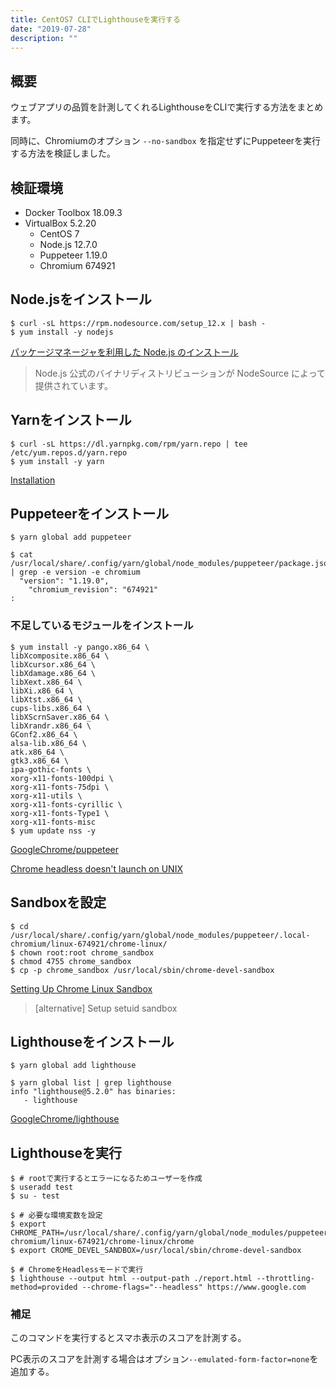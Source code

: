 ```yaml
---
title: CentOS7 CLIでLighthouseを実行する
date: "2019-07-28"
description: ""
---
```


## 概要

ウェブアプリの品質を計測してくれるLighthouseをCLIで実行する方法をまとめます。

同時に、Chromiumのオプション `--no-sandbox` を指定せずにPuppeteerを実行する方法を検証しました。

## 検証環境

- Docker Toolbox 18.09.3
- VirtualBox 5.2.20
    - CentOS 7
    - Node.js 12.7.0
    - Puppeteer 1.19.0
    - Chromium 674921

## Node.jsをインストール

```
$ curl -sL https://rpm.nodesource.com/setup_12.x | bash -
$ yum install -y nodejs
```

[パッケージマネージャを利用した Node.js のインストール](https://nodejs.org/ja/download/package-manager/)

> Node.js 公式のバイナリディストリビューションが NodeSource によって提供されています。

## Yarnをインストール

```
$ curl -sL https://dl.yarnpkg.com/rpm/yarn.repo | tee /etc/yum.repos.d/yarn.repo
$ yum install -y yarn
```

[Installation](https://yarnpkg.com/en/docs/install#centos-stable)

## Puppeteerをインストール

```
$ yarn global add puppeteer
```

```
$ cat /usr/local/share/.config/yarn/global/node_modules/puppeteer/package.json | grep -e version -e chromium
  "version": "1.19.0",
    "chromium_revision": "674921"
:
```

### 不足しているモジュールをインストール

```
$ yum install -y pango.x86_64 \
libXcomposite.x86_64 \
libXcursor.x86_64 \
libXdamage.x86_64 \
libXext.x86_64 \
libXi.x86_64 \
libXtst.x86_64 \
cups-libs.x86_64 \
libXScrnSaver.x86_64 \
libXrandr.x86_64 \
GConf2.x86_64 \
alsa-lib.x86_64 \
atk.x86_64 \
gtk3.x86_64 \
ipa-gothic-fonts \
xorg-x11-fonts-100dpi \
xorg-x11-fonts-75dpi \
xorg-x11-utils \
xorg-x11-fonts-cyrillic \
xorg-x11-fonts-Type1 \
xorg-x11-fonts-misc
$ yum update nss -y
```

[GoogleChrome/puppeteer](https://github.com/GoogleChrome/puppeteer)

[Chrome headless doesn't launch on UNIX](https://github.com/GoogleChrome/puppeteer/blob/master/docs/troubleshooting.md#chrome-headless-doesnt-launch-on-unix)

## Sandboxを設定

```
$ cd /usr/local/share/.config/yarn/global/node_modules/puppeteer/.local-chromium/linux-674921/chrome-linux/
$ chown root:root chrome_sandbox
$ chmod 4755 chrome_sandbox
$ cp -p chrome_sandbox /usr/local/sbin/chrome-devel-sandbox
```

[Setting Up Chrome Linux Sandbox](https://github.com/GoogleChrome/puppeteer/blob/master/docs/troubleshooting.md#setting-up-chrome-linux-sandbox)

> [alternative] Setup setuid sandbox

## Lighthouseをインストール

```
$ yarn global add lighthouse
```

```
$ yarn global list | grep lighthouse
info "lighthouse@5.2.0" has binaries:
   - lighthouse
```

[GoogleChrome/lighthouse](https://github.com/GoogleChrome/lighthouse)

## Lighthouseを実行

```
$ # rootで実行するとエラーになるためユーザーを作成
$ useradd test
$ su - test
```

```
$ # 必要な環境変数を設定
$ export CHROME_PATH=/usr/local/share/.config/yarn/global/node_modules/puppeteer/.local-chromium/linux-674921/chrome-linux/chrome
$ export CROME_DEVEL_SANDBOX=/usr/local/sbin/chrome-devel-sandbox
```

```
$ # ChromeをHeadlessモードで実行
$ lighthouse --output html --output-path ./report.html --throttling-method=provided --chrome-flags="--headless" https://www.google.com
```

### 補足

このコマンドを実行するとスマホ表示のスコアを計測する。

PC表示のスコアを計測する場合はオプション`--emulated-form-factor=none`を追加する。
